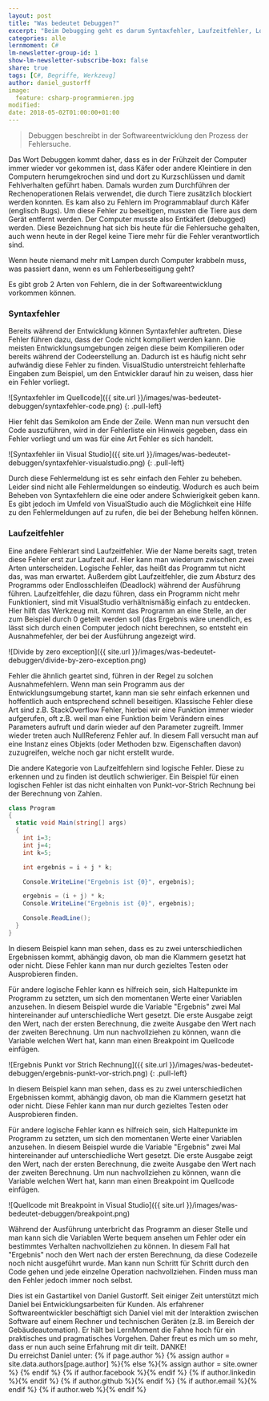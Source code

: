 ```yaml
---
layout: post
title: "Was bedeutet Debuggen?"
excerpt: "Beim Debugging geht es darum Syntaxfehler, Laufzeitfehler, Logikfehler und Ausnahmefehler zu beseitigen. Die Grundlagen erfährst du in diesem Artikel."
categories: alle
lernmoment: C#
lm-newsletter-group-id: 1
show-lm-newsletter-subscribe-box: false
share: true
tags: [C#, Begriffe, Werkzeug]
author: daniel_gustorff
image:
  feature: csharp-programmieren.jpg
modified:
date: 2018-05-02T01:00:00+01:00
---
```


> Debuggen beschreibt in der Softwareentwicklung den Prozess der Fehlersuche.

Das Wort Debuggen kommt daher, dass es in der Frühzeit der Computer immer wieder vor gekommen ist, dass Käfer oder andere Kleintiere in den Computern herumgekrochen sind und dort zu Kurzschlüssen und damit Fehlverhalten geführt haben. Damals wurden zum Durchführen der Rechenoperationen Relais verwendet, die durch Tiere zusätzlich blockiert werden konnten. Es kam also zu Fehlern im Programmablauf durch Käfer (englisch Bugs). Um diese Fehler zu beseitigen, mussten die Tiere aus dem Gerät entfernt werden. Der Computer musste also Entkäfert (debugged) werden. Diese Bezeichnung hat sich bis heute für die Fehlersuche gehalten, auch wenn heute in der Regel keine Tiere mehr für die Fehler verantwortlich sind.

Wenn heute niemand mehr mit Lampen durch Computer krabbeln muss, was passiert dann, wenn es um Fehlerbeseitigung geht? 

Es gibt grob 2 Arten von Fehlern, die in der Softwareentwicklung vorkommen können. 

### Syntaxfehler

Bereits während der Entwicklung können Syntaxfehler auftreten. Diese Fehler führen dazu, dass der Code nicht kompiliert werden kann. Die meisten Entwicklungsumgebungen zeigen diese beim Kompilieren oder bereits während der Codeerstellung an. Dadurch ist es häufig nicht sehr aufwändig diese Fehler zu finden. VisualStudio unterstreicht fehlerhafte Eingaben zum Beispiel, um den Entwickler darauf hin zu weisen, dass hier ein Fehler vorliegt.

![Syntaxfehler im Quellcode]({{ site.url }}/images/was-bedeutet-debuggen/syntaxfehler-code.png)
{: .pull-left}

Hier fehlt das Semikolon am Ende der Zeile. Wenn man nun versucht den Code auszuführen, wird in der Fehlerliste ein Hinweis gegeben, dass ein Fehler vorliegt und um was für eine Art Fehler es sich handelt.

![Syntaxfehler iin Visual Studio]({{ site.url }}/images/was-bedeutet-debuggen/syntaxfehler-visualstudio.png)
{: .pull-left}

Durch diese Fehlermeldung ist es sehr einfach den Fehler zu beheben. Leider sind nicht alle Fehlermeldungen so eindeutig. Wodurch es auch beim Beheben von Syntaxfehlern die eine oder andere Schwierigkeit geben kann. Es gibt jedoch im Umfeld von VisualStudio auch die Möglichkeit eine Hilfe zu den Fehlermeldungen auf zu rufen, die bei der Behebung helfen können.

### Laufzeitfehler

Eine andere Fehlerart sind Laufzeitfehler. Wie der Name bereits sagt, treten diese Fehler erst zur Laufzeit auf. Hier kann man wiederum zwischen zwei Arten unterscheiden. Logische Fehler, das heißt das Programm tut nicht das, was man erwartet. Außerdem gibt Laufzeitfehler, die zum Absturz des Programms oder Endlosschleifen (Deadlock) während der Ausführung führen. Laufzeitfehler, die dazu führen, dass ein Programm nicht mehr Funktioniert, sind mit VisualStudio verhältnismäßig einfach zu entdecken. Hier hilft das Werkzeug mit. Kommt das Programm an eine Stelle, an der zum Beispiel durch 0 geteilt werden soll (das Ergebnis wäre unendlich, es lässt sich durch einen Computer jedoch nicht berechnen, so entsteht ein Ausnahmefehler, der bei der Ausführung angezeigt wird.

![Divide by zero exception]({{ site.url }}/images/was-bedeutet-debuggen/divide-by-zero-exception.png)

Fehler die ähnlich geartet sind, führen in der Regel zu solchen Ausnahmefehlern. Wenn man sein Programm aus der Entwicklungsumgebung startet, kann man sie sehr einfach erkennen und hoffentlich auch entsprechend schnell beseitigen. Klassische Fehler diese Art sind z.B. StackOverflow Fehler, hierbei wir eine Funktion immer wieder aufgerufen, oft z.B. weil man eine Funktion beim Verändern eines Parameters aufruft und darin wieder auf den Parameter zugreift. Immer wieder treten auch NullReferenz Fehler auf. In diesem Fall versucht man auf eine Instanz eines Objekts (oder Methoden bzw. Eigenschaften davon) zuzugreifen, welche noch gar nicht erstellt wurde.

Die andere Kategorie von Laufzeitfehlern sind logische Fehler. Diese zu erkennen und zu finden ist deutlich schwieriger. Ein Beispiel für einen logischen Fehler ist das nicht einhalten von Punkt-vor-Strich Rechnung bei der Berechnung von Zahlen.

```cs
class Program
{
  static void Main(string[] args)
  {
    int i=3;
    int j=4;
    int k=5;

    int ergebnis = i + j * k;

    Console.WriteLine("Ergebnis ist {0}", ergebnis);

    ergebnis = (i + j) * k;
    Console.WriteLine("Ergebnis ist {0}", ergebnis);

    Console.ReadLine();    
  }
}
```

In diesem Beispiel kann man sehen, dass es zu zwei unterschiedlichen Ergebnissen kommt, abhängig davon, ob man die Klammern gesetzt hat oder nicht. Diese Fehler kann man nur durch gezieltes Testen oder Ausprobieren finden.

Für andere logische Fehler kann es hilfreich sein, sich Haltepunkte im Programm zu setzten, um sich den momentanen Werte einer Variablen anzusehen. In diesem Beispiel wurde die Variable "Ergebnis" zwei Mal hintereinander auf unterschiedliche Wert gesetzt. Die erste Ausgabe zeigt den Wert, nach der ersten Berechnung, die zweite Ausgabe den Wert nach der zweiten Berechnung. Um nun nachvollziehen zu können, wann die Variable welchen Wert hat, kann man einen Breakpoint im Quellcode einfügen.

![Ergebnis Punkt vor Strich Rechnung]({{ site.url }}/images/was-bedeutet-debuggen/ergebnis-punkt-vor-strich.png)
{: .pull-left}

In diesem Beispiel kann man sehen, dass es zu zwei unterschiedlichen Ergebnissen kommt, abhängig davon, ob man die Klammern gesetzt hat oder nicht. Diese Fehler kann man nur durch gezieltes Testen oder Ausprobieren finden.

Für andere logische Fehler kann es hilfreich sein, sich Haltepunkte im Programm zu setzten, um sich den momentanen Werte einer Variablen anzusehen. In diesem Beispiel wurde die Variable "Ergebnis" zwei Mal hintereinander auf unterschiedliche Wert gesetzt. Die erste Ausgabe zeigt den Wert, nach der ersten Berechnung, die zweite Ausgabe den Wert nach der zweiten Berechnung. Um nun nachvollziehen zu können, wann die Variable welchen Wert hat, kann man einen Breakpoint im Quellcode einfügen.

![Quellcode mit Breakpoint in Visual Studio]({{ site.url }}/images/was-bedeutet-debuggen/breakpoint.png)

Während der Ausführung unterbricht das Programm an dieser Stelle und man kann sich die Variablen Werte bequem ansehen um Fehler oder ein bestimmtes Verhalten nachvollziehen zu können. In diesem Fall hat "Ergebnis" noch den Wert nach der ersten Berechnung, da diese Codezeile noch nicht ausgeführt wurde. Man kann nun Schritt für Schritt durch den Code gehen und jede einzelne Operation nachvollziehen. Finden muss man den Fehler jedoch immer noch selbst.

<div class="notice">
  Dies ist ein Gastartikel von Daniel Gustorff. Seit einiger Zeit unterstützt mich Daniel bei Entwicklungsarbeiten für Kunden. Als erfahrener Softwareentwickler beschäftigt sich Daniel viel mit der Interaktion zwischen Software auf einem Rechner und technischen Geräten (z.B. im Bereich der Gebäudeautomation). Er hält bei LernMoment die Fahne hoch für ein praktisches und pragmatisches Vorgehen. Daher freut es mich um so mehr, dass er nun auch seine Erfahrung mit dir teilt. DANKE!
  <br>
  Du erreichst Daniel unter: 
  {% if page.author %}
    {% assign author = site.data.authors[page.author] %}{% else %}{% assign author = site.owner %}
  {% endif %}
  {% if author.facebook %}<a href="http://facebook.com/{{ author.facebook }}" title="{{ author.name}} auf Facebook" target="_blank"><i class="fa fa-facebook-square"></i></a>{% endif %}
	{% if author.linkedin %}<a href="http://linkedin.com/in/{{ author.linkedin }}" title="{{ author.name}} auf LinkedIn" target="_blank"><i class="fa fa-linkedin-square"></i></a>{% endif %}
	{% if author.github %}<a href="http://github.com/{{ author.github }}" title="{{ author.name}} auf Github" target="_blank"><i class="fa fa-github-square"></i></a>{% endif %}
	{% if author.email %}<a href="mailto:{{ author.email }}" title="Schreib {{ author.name}} eine Mail" target="_blank"><i class="fa fa-envelope-square"></i></a>{% endif %}
	{% if author.web %}<a href="{{ author.web }}" title="Webseite von {{ author.name}}" target="_blank"><i class="fa fa-external-link-square"></i></a>{% endif %}	 
</div>
